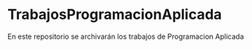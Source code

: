 # TrabajosProgramacionAplicada

En este repositorio se archivarán los trabajos de Programacion Aplicada 
